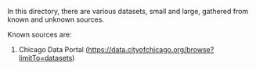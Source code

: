In this directory, there are various datasets, small and large, gathered from known and unknown sources.

Known sources are:
1. Chicago Data Portal (https://data.cityofchicago.org/browse?limitTo=datasets)
